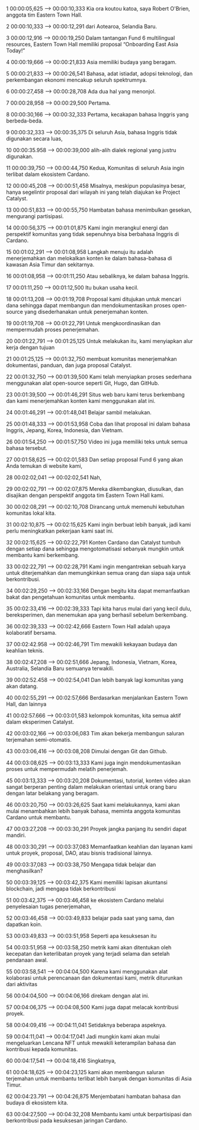 1
00:00:05,625 --> 00:00:10,333
Kia ora koutou katoa, saya Robert O'Brien, anggota tim Eastern Town Hall.

2
00:00:10,333 --> 00:00:12,291
dari Aotearoa, Selandia Baru.

3
00:00:12,916 --> 00:00:19,250
Dalam tantangan Fund 6 multilingual resources, Eastern Town Hall memiliki proposal “Onboarding East Asia Today!”

4
00:00:19,666 --> 00:00:21,833
Asia memiliki budaya yang beragam.

5
00:00:21,833 --> 00:00:26,541
Bahasa, adat istiadat, adopsi teknologi, dan perkembangan ekonomi mencakup seluruh spektrumnya.

6
00:00:27,458 --> 00:00:28,708
Ada dua hal yang menonjol.

7
00:00:28,958 --> 00:00:29,500
Pertama.

8
00:00:30,166 --> 00:00:32,333
Pertama, kecakapan bahasa Inggris yang berbeda-beda.

9
00:00:32,333 --> 00:00:35,375
Di seluruh Asia, bahasa Inggris tidak digunakan secara luas,

10
00:00:35.958 --> 00:00:39,000
alih-alih dialek regional yang justru digunakan.

11
00:00:39,750 --> 00:00:44,750
Kedua, Komunitas di seluruh Asia ingin terlibat dalam ekosistem Cardano.

12
00:00:45,208 --> 00:00:51,458
Misalnya, meskipun populasinya besar, hanya segelintir proposal dari wilayah ini yang telah diajukan ke Project Catalyst.

13
00:00:51,833 --> 00:00:55,750
Hambatan bahasa menimbulkan gesekan, mengurangi partisipasi.

14
00:00:56,375 --> 00:01:01,875
Kami ingin merangkul energi dan perspektif komunitas yang tidak sepenuhnya bisa berbahasa Inggris di Cardano.

15
00:01:02,291 --> 00:01:08,958
Langkah menuju itu adalah menerjemahkan dan melokalkan konten ke dalam bahasa-bahasa di kawasan Asia Timur dan sekitarnya.

16
00:01:08,958 --> 00:01:11,250
Atau sebaliknya, ke dalam bahasa Inggris.

17
00:01:11,250 --> 00:01:12,500
Itu bukan usaha kecil.

18
00:01:13,208 --> 00:01:19,708
Proposal kami ditujukan untuk mencari dana sehingga dapat membangun dan mendokumentasikan proses open-source yang disederhanakan untuk penerjemahan konten.

19
00:01:19,708 --> 00:01:22,791
Untuk mengkoordinasikan dan mempermudah proses penerjemahan.

20
00:01:22,791 --> 00:01:25,125
Untuk melakukan itu, kami menyiapkan alur kerja dengan tujuan

21
00:01:25,125 --> 00:01:32,750
membuat komunitas menerjemahkan dokumentasi, panduan, dan juga proposal Catalyst.

22
00:01:32,750 --> 00:01:39,500
Kami telah menyiapkan proses sederhana menggunakan alat open-source seperti Git, Hugo, dan GitHub.

23
00:01:39,500 --> 00:01:46,291
Situs web baru kami terus berkembang dan kami menerjemahkan konten kami menggunakan alat ini.

24
00:01:46,291 --> 00:01:48,041
Belajar sambil melakukan.

25
00:01:48,333 --> 00:01:53,958
Coba dan lihat proposal ini dalam bahasa Inggris, Jepang, Korea, Indonesia, dan Vietnam.

26
00:01:54,250 --> 00:01:57,750
Video ini juga memiliki teks untuk semua bahasa tersebut.

27
00:01:58,625 --> 00:02:01,583
Dan setiap proposal Fund 6 yang akan Anda temukan di website kami,

28
00:02:02,041 --> 00:02:02,541
Nah,

29
00:02:02,791 --> 00:02:07,875
Mereka dikembangkan, diusulkan, dan disajikan dengan perspektif anggota tim Eastern Town Hall kami.

30
00:02:08,291 --> 00:02:10,708
Dirancang untuk memenuhi kebutuhan komunitas lokal kita.

31
00:02:10,875 --> 00:02:15,625
Kami ingin berbuat lebih banyak, jadi kami perlu meningkatkan pekerjaan kami saat ini.

32
00:02:15,625 --> 00:02:22,791
Konten Cardano dan Catalyst tumbuh dengan setiap dana sehingga mengotomatisasi sebanyak mungkin untuk membantu kami berkembang.

33
00:02:22,791 --> 00:02:28,791
Kami ingin mengantrekan sebuah karya untuk diterjemahkan dan memungkinkan semua orang dan siapa saja untuk berkontribusi.

34
00:02:29,250 --> 00:02:33,166
Dengan begitu kita dapat memanfaatkan bakat dan pengetahuan komunitas untuk membantu.

35
00:02:33,416 --> 00:02:39,333
Tapi kita harus mulai dari yang kecil dulu, bereksperimen, dan menemukan apa yang berhasil sebelum berkembang.

36
00:02:39,333 --> 00:02:42,666
Eastern Town Hall adalah upaya kolaboratif bersama.

37
00:02:42.958 --> 00:02:46,791
Tim mewakili kekayaan budaya dan keahlian teknis.

38
00:02:47,208 --> 00:02:51,666
Jepang, Indonesia, Vietnam, Korea, Australia, Selandia Baru semuanya terwakili.

39
00:02:52.458 --> 00:02:54,041
Dan lebih banyak lagi komunitas yang akan datang.

40
00:02:55,291 --> 00:02:57,666
Berdasarkan menjalankan Eastern Town Hall, dan lainnya

41
00:02:57.666 --> 00:03:01,583
kelompok komunitas, kita semua aktif dalam eksperimen Catalyst.

42
00:03:02,166 --> 00:03:06,083
Tim akan bekerja membangun saluran terjemahan semi-otomatis.

43
00:03:06,416 --> 00:03:08,208
Dimulai dengan Git dan Github.

44
00:03:08,625 --> 00:03:13,333
Kami juga ingin mendokumentasikan proses untuk mempermudah melatih penerjemah.

45
00:03:13,333 --> 00:03:20,208
Dokumentasi, tutorial, konten video akan sangat berperan penting dalam melakukan orientasi untuk orang baru dengan latar belakang yang beragam.

46
00:03:20,750 --> 00:03:26,625
Saat kami melakukannya, kami akan mulai menambahkan lebih banyak bahasa, meminta anggota komunitas Cardano untuk membantu.

47
00:03:27,208 --> 00:03:30,291
Proyek jangka panjang itu sendiri dapat mandiri.

48
00:03:30,291 --> 00:03:37,083
Memanfaatkan keahlian dan layanan kami untuk proyek, proposal, DAO, atau bisnis tradisional lainnya.

49
00:03:37,083 --> 00:03:38,750
Mengapa tidak belajar dan menghasilkan?

50
00:03:39,125 --> 00:03:42,375
Kami memiliki lapisan akuntansi blockchain, jadi mengapa tidak berkontribusi

51
00:03:42,375 --> 00:03:46,458
ke ekosistem Cardano melalui penyelesaian tugas penerjemahan,

52
00:03:46,458 --> 00:03:49,833
belajar pada saat yang sama, dan dapatkan koin.

53
00:03:49,833 --> 00:03:51,958
Seperti apa kesuksesan itu

54
00:03:51,958 --> 00:03:58,250
metrik kami akan ditentukan oleh kecepatan dan keterlibatan proyek yang terjadi selama dan setelah pendanaan awal.

55
00:03:58,541 --> 00:04:04,500
Karena kami menggunakan alat kolaborasi untuk perencanaan dan dokumentasi kami, metrik diturunkan dari aktivitas

56
00:04:04,500 --> 00:04:06,166
direkam dengan alat ini.

57
00:04:06,375 --> 00:04:08,500
Kami juga dapat melacak kontribusi proyek.

58
00:04:09,416 --> 00:04:11,041
Setidaknya beberapa aspeknya.

59
00:04:11,041 --> 00:04:17,041
Jadi mungkin kami akan mulai mengeluarkan Lencana NFT untuk mewakili keterampilan bahasa dan kontribusi kepada komunitas.

60
00:04:17,541 --> 00:04:18,416
Singkatnya,

61
00:04:18,625 --> 00:04:23,125
kami akan membangun saluran terjemahan untuk membantu terlibat lebih banyak dengan komunitas di Asia Timur.

62
00:04:23.791 --> 00:04:26,875
Menjembatani hambatan bahasa dan budaya di ekosistem kita.

63
00:04:27,500 --> 00:04:32,208
Membantu kami untuk berpartisipasi dan berkontribusi pada kesuksesan jaringan Cardano.